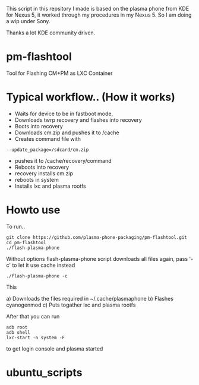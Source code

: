 This script in this repsitory I made is based on the plasma phone from KDE for Nexus 5, it worked through my procedures in my Nexus 5. 
So I am doing a wip under Sony.

Thanks a lot KDE community driven.

# pm-flashtool
Tool for Flashing CM+PM as LXC Container

# Typical workflow.. (How it works)

- Waits for device to be in fastboot mode,
- Downloads twrp recovery and flashes into recovery
- Boots into recovery
- Downloads cm.zip and pushes it to /cache
- Creates command file with
```
--update_package=/sdcard/cm.zip
```
- pushes it to /cache/recovery/command
- Reboots into recovery
- recovery installs cm.zip
- reboots in system
- Installs lxc and plasma rootfs

# Howto use

To run..

```
git clone https://github.com/plasma-phone-packaging/pm-flashtool.git
cd pm-flashtool
./flash-plasma-phone
```

Without options flash-plasma-phone script downloads all files again, pass '-c' to let it use cache instead

```
./flash-plasma-phone -c
```

This

a) Downloads the files required in ~/.cache/plasmaphone
b) Flashes cyanogenmod
c) Puts togather lxc and plasma rootfs

After that you can run

```
adb root
adb shell
lxc-start -n system -F
```

to get login console and plasma started
# ubuntu_scripts
